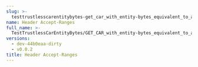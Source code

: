 ```yaml
---
slug: >-
  testtrustlesscarentitybytes-get_car_with_entity-bytes_equivalent_to_a_http_range_request_from_the_middle_of_a_file_to_the_end_(format=car)-header_accept-ranges
name: Header Accept-Ranges
full_name: >-
  TestTrustlessCarEntityBytes/GET_CAR_with_entity-bytes_equivalent_to_a_HTTP_Range_Request_from_the_middle_of_a_file_to_the_end_(format=car)/Header_Accept-Ranges
versions:
  - dev-44b0eaa-dirty
  - v0.0.2
title: Header Accept-Ranges
---
```


